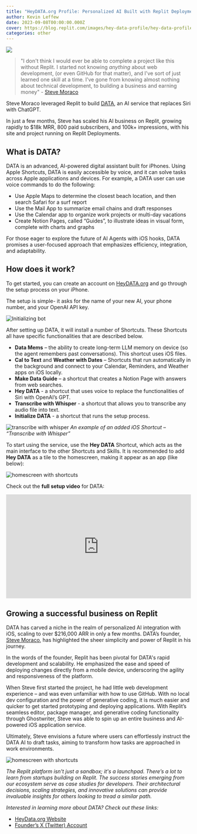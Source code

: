 ```yaml
---
title: "HeyDATA.org Profile: Personalized AI Built with Replit Deployments"
author: Kevin Leffew
date: 2023-09-08T00:00:00.000Z
cover: https://blog.replit.com/images/hey-data-profile/hey-data-profile-cover.jpg
categories: other
---
```


![](/images/hey-data-profile/hey-data-profile-cover.jpg)

> "I don't think I would ever be able to complete a project like this without Replit. I started not knowing *anything* about web development, (or even GitHub for that matter), and I've sort of just learned one skill at a time. I’ve gone from knowing almost nothing about technical development, to building a business and earning money" - [Steve Moraco](https://x.com/SteveMoraco)

Steve Moraco leveraged Replit to build [DATA](https://heydata.org/), an AI service that replaces Siri with ChatGPT.

In just a few months, Steve has scaled his AI business on Replit, growing rapidly to $18k MRR, 800 paid subscribers, and 100k+ impressions, with his site and project running on Replit Deployments.

## What is DATA?

DATA is an advanced, AI-powered digital assistant built for iPhones. Using Apple Shortcuts, DATA is easily accessible by voice, and it can solve tasks across Apple applications and devices. For example, a DATA user can use voice commands to do the following:

- Use Apple Maps to determine the closest beach location, and then search Safari for a surf report
- Use the Mail App to summarize email chains and draft responses
- Use the Calendar app to organize work projects or multi-day vacations
- Create Notion Pages, called “Guides”, to illustrate ideas in visual form, complete with charts and graphs

For those eager to explore the future of AI Agents with iOS hooks, DATA promises a user-focused approach that emphasizes efficiency, integration, and adaptability.


## How does it work?

To get started, you can create an account on [HeyDATA.org](https://heydata.org/) and go through the setup process on your iPhone.

The setup is simple- it asks for the name of your new AI, your phone number, and your OpenAI API key. 

![Initializing bot](static/images/hey-data-profile/imag1.png)

After setting up DATA, it will install a number of Shortcuts. These Shortcuts all have specific functionalities that are described below.

- **Data Mems** – the ability to create long-term LLM memory on device (so the agent remembers past conversations). This shortcut uses iOS files.
- **Cal to Text** and **Weather with Dates** – Shortcuts that run automatically in the background and connect to your Calendar, Reminders, and Weather apps on iOS locally.
- **Make Data Guide** – a shortcut that creates a Notion Page with answers from web searches.
- **Hey DATA** - a shortcut that uses voice to replace the functionalities of Siri with OpenAI’s GPT.
- **Transcribe with Whisper** - a shortcut that allows you to transcribe any audio file into text.
- **Initialize DATA** - a shortcut that runs the setup process.

![transcribe with whisper](static/images/hey-data-profile/imag2.png)
*An example of an added iOS Shortcut – “Transcribe with Whisper”* 

To start using the service, use the **Hey DATA** Shortcut, which acts as the main interface to the other Shortcuts and Skills. It is recommended to add **Hey DATA** as a tile to the homescreen, making it appear as an app (like below):

![homescreen with shortcuts](static/images/hey-data-profile/imag3.png)

Check out the **full setup video** for DATA:

<style>
  .video-container {
  position: relative;
  padding-bottom: 56.25%;
}

.video-container iframe {
  position: absolute;
  top: 0;
  left: 0;
  width: 100%;
  height: 100%;
}
</style>
<div class="video-container"><iframe src="https://www.youtube.com/embed/Wr6C622RcQs?si=pI7LNS9-Vwawrq41" title="YouTube video player" frameborder="0" allow="accelerometer; autoplay; clipboard-write; encrypted-media; gyroscope; picture-in-picture" allowfullscreen></iframe></div>

## Growing a successful business on Replit

DATA has carved a niche in the realm of personalized AI integration with iOS, scaling to over $216,000 ARR in only a few months. DATA’s founder, [Steve Moraco](https://x.com/SteveMoraco), has highlighted the sheer simplicity and power of Replit in his journey. 

In the words of the founder, Replit has been pivotal for DATA's rapid development and scalability. He emphasized the ease and speed of deploying changes directly from a mobile device, underscoring the agility and responsiveness of the platform. 

When Steve first started the project, he had little web development experience – and was even unfamiliar with how to use GitHub. With no local dev configuration and the power of generative coding, it is much easier and quicker to get started prototyping and deploying applications. With Replit’s seamless editor, package manager, and generative coding functionality through Ghostwriter, Steve was able to spin up an entire business and AI-powered iOS application service.

Ultimately, Steve envisions a future where users can effortlessly instruct the DATA AI to draft tasks, aiming to transform how tasks are approached in work environments.

![homescreen with shortcuts](static/images/hey-data-profile/image4.png)


*The Replit platform isn't just a sandbox; it's a launchpad. There’s a lot to learn from startups building on Replit. The success stories emerging from our ecosystem serve as case studies for developers. Their architectural decisions, scaling strategies, and innovative solutions can provide invaluable insights for others looking to tread a similar path.*

*Interested in learning more about DATA? Check out these links:*

- [HeyData.org Website](https://heydata.org/)
- [Founder’s X (Twitter) Account](https://twitter.com/SteveMoraco)